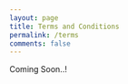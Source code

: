 ```yaml
---
layout: page
title: Terms and Conditions
permalink: /terms
comments: false
---
```


Coming Soon..! 
